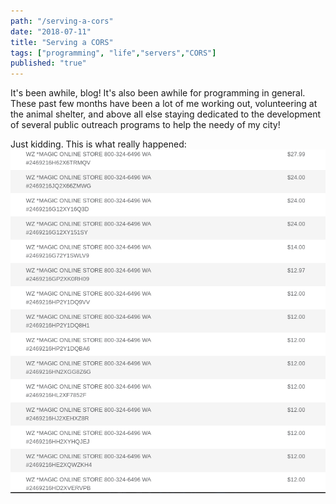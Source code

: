 ```yaml
---
path: "/serving-a-cors"
date: "2018-07-11"
title: "Serving a CORS"
tags: ["programming", "life","servers","CORS"]
published: "true"
---
```

It's been awhile, blog! It's also been awhile for programming in general. These past few months have been a lot of me
working out, volunteering at the animal shelter, and above all else staying dedicated to the development of several
public outreach programs to help the needy of my city!

Just kidding. This is what really happened:
![servers](lolMagic.png)


